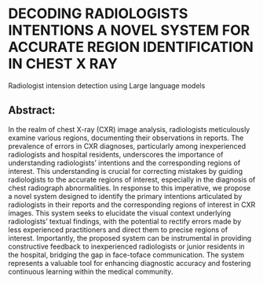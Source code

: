 # DECODING RADIOLOGISTS INTENTIONS A NOVEL SYSTEM FOR ACCURATE REGION IDENTIFICATION IN CHEST X RAY
Radiologist intension detection using Large language models 

## Abstract:

In the realm of chest X-ray (CXR) image analysis, radiologists meticulously examine various regions, documenting
their observations in reports. The prevalence of errors in
CXR diagnoses, particularly among inexperienced radiologists and hospital residents, underscores the importance of
understanding radiologists’ intentions and the corresponding
regions of interest. This understanding is crucial for correcting mistakes by guiding radiologists to the accurate regions of
interest, especially in the diagnosis of chest radiograph abnormalities. In response to this imperative, we propose a novel
system designed to identify the primary intentions articulated
by radiologists in their reports and the corresponding regions
of interest in CXR images. This system seeks to elucidate
the visual context underlying radiologists’ textual findings,
with the potential to rectify errors made by less experienced
practitioners and direct them to precise regions of interest.
Importantly, the proposed system can be instrumental in providing constructive feedback to inexperienced radiologists or
junior residents in the hospital, bridging the gap in face-toface communication. The system represents a valuable tool
for enhancing diagnostic accuracy and fostering continuous
learning within the medical community.
